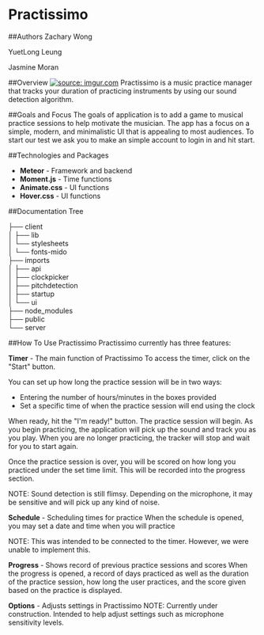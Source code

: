 # Practissimo

##Authors
Zachary Wong

YuetLong Leung

Jasmine Moran

##Overview
<a href="http://imgur.com/ECWdRh7.png"><img src="http://i.imgur.com/ECWdRh7.png" title="source: imgur.com" /></a>
Practissimo is a music practice manager that tracks your duration of practicing instruments by using our sound detection algorithm.

##Goals and Focus
The goals of application is to add a game to musical practice sessions to help motivate the musician.  The app has a focus on a simple, modern, and minimalistic UI that is appealing to most audiences.  To start our test we ask you to make an simple account to login in and hit start.

##Technologies and Packages

* **Meteor** - Framework and backend
* **Moment.js** - Time functions
* **Animate.css** - UI functions
* **Hover.css** - UI functions

##Documentation Tree

├── client <br>
│   ├── lib <br>
│   └── stylesheets <br>
│       └── fonts-mido <br>
├── imports <br>
│   ├── api <br>
│   ├── clockpicker <br>
│   ├── pitchdetection <br>
│   ├── startup <br>
│   └── ui <br>
├── node_modules <br>
├── public <br>
└── server <br>

##How To Use Practissimo
Practissimo currently has three features:

**Timer** - The main function of Practissimo
To access the timer, click on the "Start" button.

You can set up how long the practice session will be in two ways:
  * Entering the number of hours/minutes in the boxes provided
  * Set a specific time of when the practice session will end using the clock

When ready, hit the "I'm ready!" button. The practice session will begin. As you begin practicing, the application will pick up the sound and track you as you play.  When you are no longer practicing, the tracker will stop and wait for you to start again.

Once the practice session is over, you will be scored on how long you practiced under the set time limit.
This will be recorded into the progress section.

NOTE: Sound detection is still flimsy. Depending on the microphone, it may be sensitive and will pick up any kind of noise.

**Schedule** - Scheduling times for practice
When the schedule is opened, you may set a date and time when you will practice

NOTE: This was intended to be connected to the timer. However, we were unable to implement this.

**Progress** - Shows record of previous practice sessions and scores
When the progress is opened, a record of days practiced as well as the duration of the practice session, how long the user practices, and the score given based on the practice is displayed.

**Options** - Adjusts settings in Practissimo
NOTE: Currently under construction. Intended to help adjust settings such as microphone sensitivity levels.
